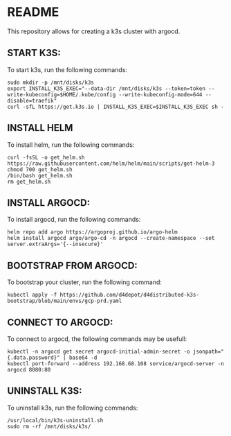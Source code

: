 # README
This repository allows for creating a k3s cluster with argocd.

## START K3S:
To start k3s, run the following commands:
```
sudo mkdir -p /mnt/disks/k3s
export INSTALL_K3S_EXEC="--data-dir /mnt/disks/k3s --token=token --write-kubeconfig=$HOME/.kube/config --write-kubeconfig-mode=644 --disable=traefik"
curl -sfL https://get.k3s.io | INSTALL_K3S_EXEC=$INSTALL_K3S_EXEC sh -
```

## INSTALL HELM
To install helm, run the following commands:
```
curl -fsSL -o get_helm.sh https://raw.githubusercontent.com/helm/helm/main/scripts/get-helm-3
chmod 700 get_helm.sh
/bin/bash get_helm.sh
rm get_helm.sh
```

## INSTALL ARGOCD:
To install argocd, run the following commands:
```
helm repo add argo https://argoproj.github.io/argo-helm
helm install argocd argo/argo-cd -n argocd --create-namespace --set server.extraArgs='{--insecure}'
```

## BOOTSTRAP FROM ARGOCD:
To bootstrap your cluster, run the following command:
```
kubectl apply -f https://github.com/d4depot/d4distributed-k3s-bootstrap/blob/main/envs/gcp-prd.yaml
```

## CONNECT TO ARGOCD:
To connect to argocd, the following commands may be usefull:
```
kubectl -n argocd get secret argocd-initial-admin-secret -o jsonpath="{.data.password}" | base64 -d
kubectl port-forward --address 192.168.68.108 service/argocd-server -n argocd 8080:80
```

## UNINSTALL K3S:
To uninstall k3s, run the following commands:
```
/usr/local/bin/k3s-uninstall.sh
sudo rm -rf /mnt/disks/k3s/
```